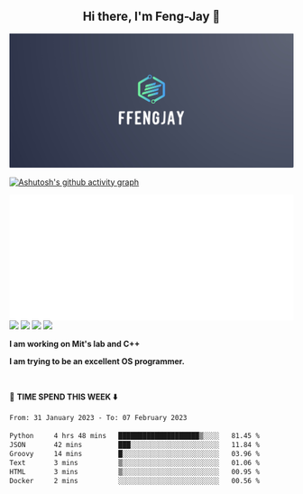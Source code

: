 <h2 align="center"> Hi there, I'm Feng-Jay 👋 </h2>  

![](https://github.com/Feng-Jay/DataStruct/blob/master/Image/1.png)  

[![Ashutosh's github activity graph](https://activity-graph.herokuapp.com/graph?username=Feng-Jay&theme=github)](https://github.com/ashutosh00710/github-readme-activity-graph)



<img src='/metrics.plugin.achievements.compact.svg' align='right' />

![](https://visitor-badge.glitch.me/badge?page_id=Feng-Jay.readme)
![](https://img.shields.io/badge/Concentrate-Cpp-blue)
![](https://img.shields.io/badge/Rust-primer-orange)
![](https://img.shields.io/badge/Target-OS-9cf)  

<p align="left"><b>
I am working on Mit's lab and C++

I am trying to be an excellent OS programmer. 
</b></p>
<!-- ![Achievement]() -->

<!-- <img align="right" src="https://github-readme-stats.vercel.app/api?username=Feng-Jay&show_icons=true&icon_color=CE1D2D&text_color=718096&bg_color=ffffff&hide_title=true" /> -->
<!-- ![Calendar]() -->
<!-- <img src='/metrics.plugin.isocalendar.fullyear.svg' align='center' />   -->
<!-- 
<img src='metrics.plugin.stargazers.svg' align='right' width='200' height='200'> -->

&emsp;

<!-- ![Metrics](/github-metrics.svg) -->

📘 **TIME SPEND THIS WEEK ⬇️**
<!--START_SECTION:waka-->

```text
From: 31 January 2023 - To: 07 February 2023

Python     4 hrs 48 mins   ████████████████████▒░░░░   81.45 %
JSON       42 mins         ███░░░░░░░░░░░░░░░░░░░░░░   11.84 %
Groovy     14 mins         █░░░░░░░░░░░░░░░░░░░░░░░░   03.96 %
Text       3 mins          ▒░░░░░░░░░░░░░░░░░░░░░░░░   01.06 %
HTML       3 mins          ▒░░░░░░░░░░░░░░░░░░░░░░░░   00.95 %
Docker     2 mins          ░░░░░░░░░░░░░░░░░░░░░░░░░   00.56 %
```

<!--END_SECTION:waka-->
